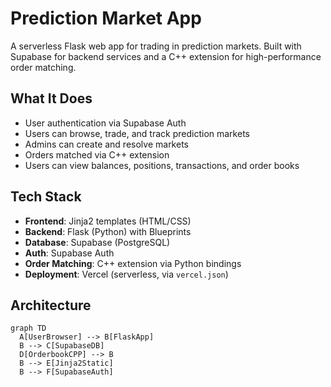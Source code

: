 # Prediction Market App

A serverless Flask web app for trading in prediction markets. Built with Supabase for backend services and a C++ extension for high-performance order matching.

## What It Does

- User authentication via Supabase Auth  
- Users can browse, trade, and track prediction markets  
- Admins can create and resolve markets  
- Orders matched via C++ extension  
- Users can view balances, positions, transactions, and order books  

## Tech Stack

- **Frontend**: Jinja2 templates (HTML/CSS)
- **Backend**: Flask (Python) with Blueprints
- **Database**: Supabase (PostgreSQL)
- **Auth**: Supabase Auth
- **Order Matching**: C++ extension via Python bindings
- **Deployment**: Vercel (serverless, via `vercel.json`)

## Architecture 

```mermaid
graph TD
  A[UserBrowser] --> B[FlaskApp]
  B --> C[SupabaseDB]
  D[OrderbookCPP] --> B
  B --> E[Jinja2Static]
  B --> F[SupabaseAuth]

